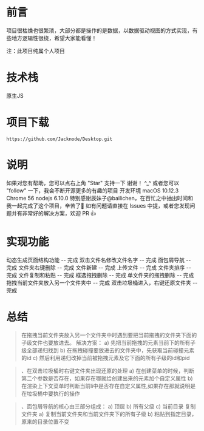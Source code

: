 # 前言


项目很枯燥也很繁琐，大部分都是操作的是数据，以数据驱动视图的方式实现，有些地方逻辑性很绕，希望大家能看懂！

注：此项目纯属个人项目

# 技术栈

原生JS


# 项目下载


```
https://github.com/Jacknode/Desktop.git
```

# 说明

如果对您有帮助，您可以点右上角 "Star" 支持一下 谢谢！ ^_^
或者您可以 "follow" 一下，我会不断开源更多的有趣的项目
开发环境 macOS 10.12.3 Chrome 56  nodejs 6.10.0
特别感谢辰妹子@bailichen，在百忙之中抽出时间和我一起完成了这个项目，辛苦了🌹
如有问题请直接在 Issues 中提，或者您发现问题并有非常好的解决方案，欢迎 PR 👍



# 实现功能

 动态生成页面结构功能 -- 完成
 双击文件名修改文件名字 -- 完成
 面包屑导航 -- 完成
 文件夹右键删除 -- 完成
 文件新建 -- 完成
 上传文件 -- 完成
 文件夹排序 -- 完成
 文件复制和粘贴 -- 完成
 框选拖拽删除 -- 完成
 单文件夹的拖拽删除 -- 完成
 拖拽当前文件夹放入另一个文件夹中 -- 完成
 双击垃圾桶进入，右键还原文件夹 -- 完成
# 总结

>在拖拽当前文件夹放入另一个文件夹中时遇到要把当前拖拽的文件夹下面的子级文件也要放进去。
解决方案：
    a) 先把当前拖拽的元素当前下的所有子级全部递归找到
    b) 在拖拽碰撞要放进去的文件夹中，先获取当前碰撞元素的id
    c) 然后利用递归改掉当前被拖拽元素及它下面的所有子级的id和pid

>、在双击垃圾桶时右键文件夹出现还原的处理
    a) 在创建菜单的时候，判断第二个参数是否存在，如果存在哪就给创建出来的元素加个自定义属性
    b) 在渲染上下文菜单时判断当前li中是否存在自定义属性,如果存在那就说明是在垃圾桶中要执行的操作

>、面包屑导航的核心由三部分组成：
    a) 顶层
    b) 所有父级
    c) 当前目录
> 复制文件夹
    a) 复制当前文件夹和当前文件夹下的所有子级
    b) 粘贴到指定目录，原来的目录位置不变
